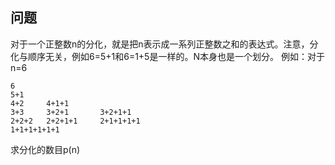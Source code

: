 ## 问题

对于一个正整数n的分化，就是把n表示成一系列正整数之和的表达式。注意，分化与顺序无关，例如6=5+1和6=1+5是一样的。N本身也是一个划分。
例如：对于n=6

```
6
5+1
4+2     4+1+1
3+3     3+2+1       3+2+1+1
2+2+2   2+2+1+1     2+1+1+1+1
1+1+1+1+1+1
```
求分化的数目p(n)

